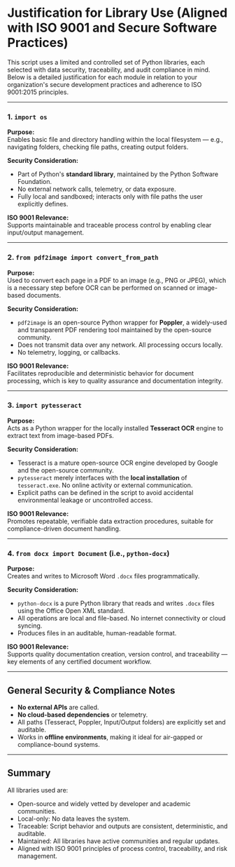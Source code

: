 # Justification for Library Use (Aligned with ISO 9001 and Secure Software Practices)

This script uses a limited and controlled set of Python libraries, each selected with data security, traceability, and audit compliance in mind. Below is a detailed justification for each module in relation to your organization's secure development practices and adherence to ISO 9001:2015 principles.

---

### 1. `import os`

**Purpose:**  
Enables basic file and directory handling within the local filesystem — e.g., navigating folders, checking file paths, creating output folders.

**Security Consideration:**  
- Part of Python's **standard library**, maintained by the Python Software Foundation.
- No external network calls, telemetry, or data exposure.
- Fully local and sandboxed; interacts only with file paths the user explicitly defines.

**ISO 9001 Relevance:**  
Supports maintainable and traceable process control by enabling clear input/output management.

---

### 2. `from pdf2image import convert_from_path`

**Purpose:**  
Used to convert each page in a PDF to an image (e.g., PNG or JPEG), which is a necessary step before OCR can be performed on scanned or image-based documents.

**Security Consideration:**  
- `pdf2image` is an open-source Python wrapper for **Poppler**, a widely-used and transparent PDF rendering tool maintained by the open-source community.
- Does not transmit data over any network. All processing occurs locally.
- No telemetry, logging, or callbacks.

**ISO 9001 Relevance:**  
Facilitates reproducible and deterministic behavior for document processing, which is key to quality assurance and documentation integrity.

---

### 3. `import pytesseract`

**Purpose:**  
Acts as a Python wrapper for the locally installed **Tesseract OCR** engine to extract text from image-based PDFs.

**Security Consideration:**  
- Tesseract is a mature open-source OCR engine developed by Google and the open-source community.
- `pytesseract` merely interfaces with the **local installation** of `tesseract.exe`. No online activity or external communication.
- Explicit paths can be defined in the script to avoid accidental environmental leakage or uncontrolled access.

**ISO 9001 Relevance:**  
Promotes repeatable, verifiable data extraction procedures, suitable for compliance-driven document handling.

---

### 4. `from docx import Document` (i.e., `python-docx`)

**Purpose:**  
Creates and writes to Microsoft Word `.docx` files programmatically.

**Security Consideration:**  
- `python-docx` is a pure Python library that reads and writes `.docx` files using the Office Open XML standard.
- All operations are local and file-based. No internet connectivity or cloud syncing.
- Produces files in an auditable, human-readable format.

**ISO 9001 Relevance:**  
Supports quality documentation creation, version control, and traceability — key elements of any certified document workflow.

---

## General Security & Compliance Notes

- **No external APIs** are called.
- **No cloud-based dependencies** or telemetry.
- All paths (Tesseract, Poppler, Input/Output folders) are explicitly set and auditable.
- Works in **offline environments**, making it ideal for air-gapped or compliance-bound systems.

---

## Summary

All libraries used are:

- Open-source and widely vetted by developer and academic communities.
- Local-only: No data leaves the system.
- Traceable: Script behavior and outputs are consistent, deterministic, and auditable.
- Maintained: All libraries have active communities and regular updates.
- Aligned with ISO 9001 principles of process control, traceability, and risk management.
